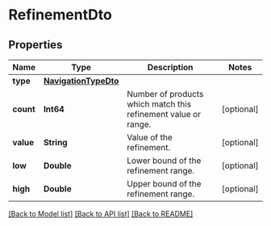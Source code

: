 # RefinementDto

## Properties
Name | Type | Description | Notes
------------ | ------------- | ------------- | -------------
**type** | [**NavigationTypeDto**](NavigationTypeDto.md) |  | 
**count** | **Int64** | Number of products which match this refinement value or range. | [optional] 
**value** | **String** | Value of the refinement. | [optional] 
**low** | **Double** | Lower bound of the refinement range. | [optional] 
**high** | **Double** | Upper bound  of the refinement range. | [optional] 

[[Back to Model list]](../README.md#documentation-for-models) [[Back to API list]](../README.md#documentation-for-api-endpoints) [[Back to README]](../README.md)


